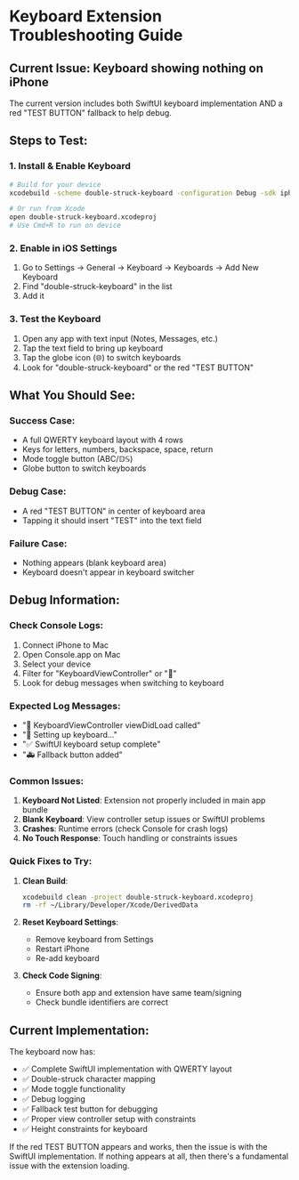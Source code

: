 # Keyboard Extension Troubleshooting Guide

## Current Issue: Keyboard showing nothing on iPhone

The current version includes both SwiftUI keyboard implementation AND a red "TEST BUTTON" fallback to help debug.

## Steps to Test:

### 1. Install & Enable Keyboard
```bash
# Build for your device
xcodebuild -scheme double-struck-keyboard -configuration Debug -sdk iphoneos build

# Or run from Xcode
open double-struck-keyboard.xcodeproj
# Use Cmd+R to run on device
```

### 2. Enable in iOS Settings
1. Go to Settings → General → Keyboard → Keyboards → Add New Keyboard
2. Find "double-struck-keyboard" in the list
3. Add it

### 3. Test the Keyboard
1. Open any app with text input (Notes, Messages, etc.)
2. Tap the text field to bring up keyboard
3. Tap the globe icon (🌐) to switch keyboards
4. Look for "double-struck-keyboard" or the red "TEST BUTTON"

## What You Should See:

### Success Case:
- A full QWERTY keyboard layout with 4 rows
- Keys for letters, numbers, backspace, space, return
- Mode toggle button (ABC/𝔻𝕊)
- Globe button to switch keyboards

### Debug Case:
- A red "TEST BUTTON" in center of keyboard area
- Tapping it should insert "TEST" into the text field

### Failure Case:
- Nothing appears (blank keyboard area)
- Keyboard doesn't appear in keyboard switcher

## Debug Information:

### Check Console Logs:
1. Connect iPhone to Mac
2. Open Console.app on Mac
3. Select your device
4. Filter for "KeyboardViewController" or "🎹"
5. Look for debug messages when switching to keyboard

### Expected Log Messages:
- "🎹 KeyboardViewController viewDidLoad called"
- "🔄 Setting up keyboard..."
- "✅ SwiftUI keyboard setup complete"
- "🚑 Fallback button added"

### Common Issues:

1. **Keyboard Not Listed**: Extension not properly included in main app bundle
2. **Blank Keyboard**: View controller setup issues or SwiftUI problems  
3. **Crashes**: Runtime errors (check Console for crash logs)
4. **No Touch Response**: Touch handling or constraints issues

### Quick Fixes to Try:

1. **Clean Build**:
   ```bash
   xcodebuild clean -project double-struck-keyboard.xcodeproj
   rm -rf ~/Library/Developer/Xcode/DerivedData
   ```

2. **Reset Keyboard Settings**:
   - Remove keyboard from Settings
   - Restart iPhone
   - Re-add keyboard

3. **Check Code Signing**:
   - Ensure both app and extension have same team/signing
   - Check bundle identifiers are correct

## Current Implementation:

The keyboard now has:
- ✅ Complete SwiftUI implementation with QWERTY layout
- ✅ Double-struck character mapping
- ✅ Mode toggle functionality  
- ✅ Debug logging
- ✅ Fallback test button for debugging
- ✅ Proper view controller setup with constraints
- ✅ Height constraints for keyboard

If the red TEST BUTTON appears and works, then the issue is with the SwiftUI implementation.
If nothing appears at all, then there's a fundamental issue with the extension loading.
